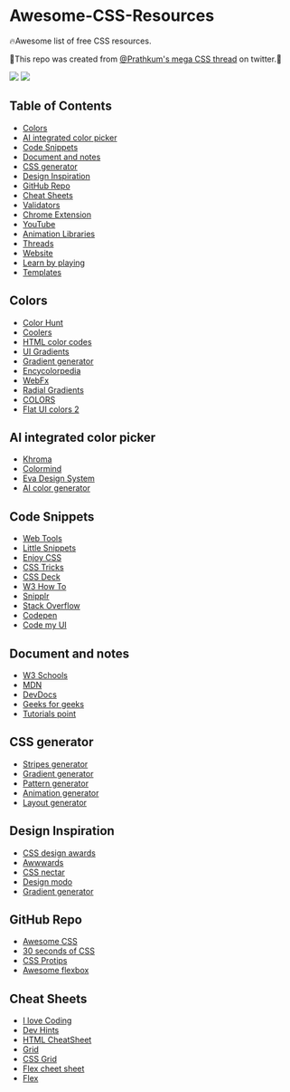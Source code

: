 <div>
   <h1>Awesome-CSS-Resources</h1>
   <p>🔥Awesome list of free CSS resources.</p>
   <p>🚩This repo was created from <a href="https://twitter.com/Prathkum/status/1376149828514811909?s=19">@Prathkum's mega CSS thread</a> on twitter.🚩</p>
   <p>
     <a href ="https://github.com/Seybel/Awesome-CSS-Resources"><img src="https://cdn.rawgit.com/sindresorhus/awesome/d7305f38d29fed78fa85652e3a63e154dd8e8829/media/badge.svg"/></a>
     <a href="#"><img src="https://img.shields.io/badge/twitter-tweet-blue.svg"/></a>
  </p>
</div>

## Table of Contents

- [Colors](#colors)
- [AI integrated color picker](#ai-integrated-color-picker)
- [Code Snippets](#code-snippets)
- [Document and notes](#document-and-notes)
- [CSS generator](#css-generator)
- [Design Inspiration](#design-inspiration)
- [GitHub Repo](#github-repo)
- [Cheat Sheets](#cheat-sheets)
- [Validators](#validators)
- [Chrome Extension](#chrome-extension)
- [YouTube](#youtube)
- [Animation Libraries](#animation-libraries)
- [Threads](#threads)
- [Website](#website)
- [Learn by playing](#learn-by-playing)
- [Templates](#templates)

## Colors

- [Color Hunt](https://colorhunt.co/)
- [Coolers](https://coolors.co/)
- [HTML color codes](https://htmlcolorcodes.com/)
- [UI Gradients](https://uigradients.com/)
- [Gradient generator](https://cssgradient.io/)
- [Encycolorpedia](https://encycolorpedia.com/)
- [WebFx](https://www.webfx.com/web-design/color-picker/)
- [Radial Gradients](https://www.css-gradient.com/)
- [COLORS](https://clrs.cc/)
- [Flat UI colors 2](https://flatuicolors.com/)

## AI integrated color picker

- [Khroma](http://khroma.co/)
- [Colormind](http://colormind.io/)
- [Eva Design System](https://colors.eva.design/)
- [AI color generator](https://hotpot.ai/color-generator)

## Code Snippets

- [Web Tools](https://webcode.tools/generators/css)
- [Little Snippets](https://littlesnippets.net/)
- [Enjoy CSS](https://enjoycss.com/)
- [CSS Tricks](https://css-tricks.com/snippets/css/)
- [CSS Deck](https://cssdeck.com/)
- [W3 How To](https://www.w3schools.com/howto/)
- [Snipplr](https://snipplr.com/)
- [Stack Overflow](https://stackoverflow.com/questions/tagged/css)
- [Codepen](https://codepen.io/collection/DYpwPE)
- [Code my UI](https://codemyui.com/tag/pure-css/)

## Document and notes

- [W3 Schools](https://www.w3schools.com/css/)
- [MDN](https://developer.mozilla.org/en-US/docs/Web/CSS)
- [DevDocs](https://devdocs.io/css/)
- [Geeks for geeks](https://www.geeksforgeeks.org/css-tutorials/)
- [Tutorials point](https://www.tutorialspoint.com/tutorial_view.php?cid=css&pid=index.htm)

## CSS generator

- [Stripes generator](https://stripesgenerator.com/)
- [Gradient generator](https://cssgradient.io/)
- [Pattern generator](http://www.patternify.com/)
- [Animation generator](https://keyframes.app/)
- [Layout generator](https://grid.layoutit.com/)

## Design Inspiration

- [CSS design awards](https://cssdesignawards.com/)
- [Awwwards](https://www.awwwards.com/websites/css3/)
- [CSS nectar](https://cssnectar.com/)
- [Design modo](https://designmodo.com/css-website-designs/)
- [Gradient generator](https://csswinner.com/)

## GitHub Repo

- [Awesome CSS](https://github.com/awesome-css-group/awesome-css)
- [30 seconds of CSS](https://github.com/30-seconds/30-seconds-of-css)
- [CSS Protips](https://github.com/AllThingsSmitty/css-protips)
- [Awesome flexbox](https://github.com/afonsopacifer/awesome-flexbox)

## Cheat Sheets

- [I love Coding](https://ilovecoding.org/blog/htmlcss-cheatsheet)
- [Dev Hints](https://devhints.io/css)
- [HTML CheatSheet](https://htmlcheatsheet.com/css/)
- [Grid](https://grid.malven.co/)
- [CSS Grid](https://yoksel.github.io/grid-cheatsheet/)
- [Flex cheet sheet](https://yoksel.github.io/flex-cheatsheet/)
- [Flex](https://flexbox.malven.co/)
